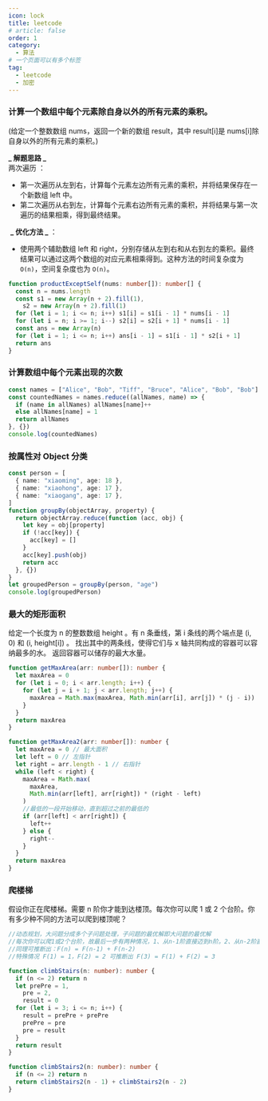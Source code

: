 ```yaml
---
icon: lock
title: leetcode
# article: false
order: 1
category:
  - 算法
# 一个页面可以有多个标签
tag:
  - leetcode
  - 加密
---
```


### 计算一个数组中每个元素除自身以外的所有元素的乘积。

(给定一个整数数组 nums，返回一个新的数组 result，其中 result[i]是 nums[i]除自身以外的所有元素的乘积。)

**_ 解题思路 _**  
‌ 两次遍历 ‌：

- 第一次遍历从左到右，计算每个元素左边所有元素的乘积，并将结果保存在一个新数组 left 中。
- 第二次遍历从右到左，计算每个元素右边所有元素的乘积，并将结果与第一次遍历的结果相乘，得到最终结果。

‌ **_ 优化方法 _** ‌：

- 使用两个辅助数组 left 和 right，分别存储从左到右和从右到左的乘积。最终结果可以通过这两个数组的对应元素相乘得到。这种方法的时间复杂度为 `O(n)`，空间复杂度也为 `O(n)`。

```ts
function productExceptSelf(nums: number[]): number[] {
  const n = nums.length
  const s1 = new Array(n + 2).fill(1),
    s2 = new Array(n + 2).fill(1)
  for (let i = 1; i <= n; i++) s1[i] = s1[i - 1] * nums[i - 1]
  for (let i = n; i >= 1; i--) s2[i] = s2[i + 1] * nums[i - 1]
  const ans = new Array(n)
  for (let i = 1; i <= n; i++) ans[i - 1] = s1[i - 1] * s2[i + 1]
  return ans
}
```

### 计算数组中每个元素出现的次数

```ts
const names = ["Alice", "Bob", "Tiff", "Bruce", "Alice", "Bob", "Bob"]
const countedNames = names.reduce((allNames, name) => {
  if (name in allNames) allNames[name]++
  else allNames[name] = 1
  return allNames
}, {})
console.log(countedNames)
```

### 按属性对 Object 分类

```ts
const person = [
  { name: "xiaoming", age: 18 },
  { name: "xiaohong", age: 17 },
  { name: "xiaogang", age: 17 },
]
function groupBy(objectArray, property) {
  return objectArray.reduce(function (acc, obj) {
    let key = obj[property]
    if (!acc[key]) {
      acc[key] = []
    }
    acc[key].push(obj)
    return acc
  }, {})
}
let groupedPerson = groupBy(person, "age")
console.log(groupedPerson)
```

### 最大的矩形面积

给定一个长度为 n 的整数数组 height 。有 n 条垂线，第 i 条线的两个端点是 (i, 0) 和 (i, height[i]) 。
找出其中的两条线，使得它们与 x 轴共同构成的容器可以容纳最多的水。
返回容器可以储存的最大水量。

```ts
function getMaxArea(arr: number[]): number {
  let maxArea = 0
  for (let i = 0; i < arr.length; i++) {
    for (let j = i + 1; j < arr.length; j++) {
      maxArea = Math.max(maxArea, Math.min(arr[i], arr[j]) * (j - i))
    }
  }
  return maxArea
}

function getMaxArea2(arr: number[]): number {
  let maxArea = 0 // 最大面积
  let left = 0 // 左指针
  let right = arr.length - 1 // 右指针
  while (left < right) {
    maxArea = Math.max(
      maxArea,
      Math.min(arr[left], arr[right]) * (right - left)
    )
    //最低的一段开始移动，直到超过之前的最低的
    if (arr[left] < arr[right]) {
      left++
    } else {
      right--
    }
  }
  return maxArea
}
```

### 爬楼梯

假设你正在爬楼梯。需要 n 阶你才能到达楼顶。每次你可以爬 1 或 2 个台阶。你有多少种不同的方法可以爬到楼顶呢？

```ts
//动态规划，大问题分成多个子问题处理，子问题的最优解即大问题的最优解
//每次你可以爬1或2个台阶，故最后一步有两种情况，1、从n-1阶直接迈到n阶。2、从n-2阶直接迈到n阶。
//同理可推断出：F(n) = F(n-1) + F(n-2)
//特殊情况 F(1) = 1，F(2) = 2 可推断出 F(3) = F(1) + F(2) = 3

function climbStairs(n: number): number {
  if (n <= 2) return n
  let prePre = 1,
    pre = 2,
    result = 0
  for (let i = 3; i <= n; i++) {
    result = prePre + prePre
    prePre = pre
    pre = result
  }
  return result
}

function climbStairs2(n: number): number {
  if (n <= 2) return n
  return climbStairs2(n - 1) + climbStairs2(n - 2)
}
```
